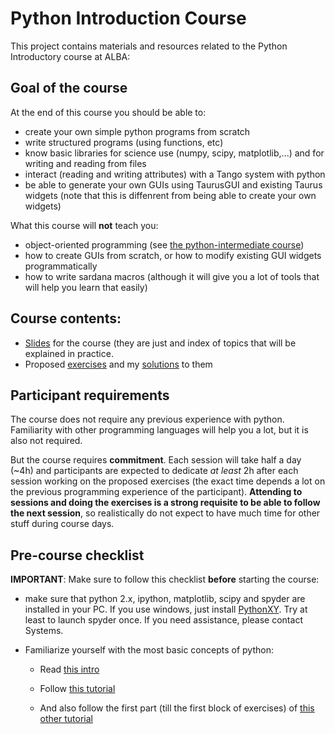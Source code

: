 # Python Introduction Course

This project contains materials and resources related to the Python Introductory
course at ALBA:

## Goal of the course

At the end of this course you should be able to:

- create your own simple python programs from scratch
- write structured programs (using functions, etc)
- know basic libraries for science use (numpy, scipy, matplotlib,...) and for 
  writing and reading from files
- interact (reading and writing attributes) with a Tango system with python
- be able to generate your own GUIs using TaurusGUI and existing Taurus widgets 
  (note that this is diffenrent from being able to create your own widgets)

What this course will **not** teach you:

- object-oriented programming (see [the python-intermediate course](https://git.cells.es/cpascual/pythoncourse-intermediate))
- how to create GUIs from scratch, or how to modify existing GUI widgets programmatically
- how to write sardana macros (although it will give you a lot of tools that will help you learn that easily)

## Course contents:

- [Slides](pythonIntro-slides.odp) for the course (they are just and index of topics that will be 
  explained in practice.
- Proposed [exercises](exercises) and my [solutions](exercises/cheat) to them

## Participant requirements

The course does not require any previous experience with python. Familiarity 
with other programming languages will help you a lot, but it is also not required.

But the course requires **commitment**.  Each session will take half a day (~4h) 
and participants are expected to dedicate *at least* 2h after each session 
working on the proposed exercises (the exact time depends a lot on the previous 
programming experience of the participant). **Attending to sessions and doing 
the exercises is a strong requisite to be able to follow the next session**, 
so realistically do not expect to have much time for other stuff during course 
days.


## Pre-course checklist

**IMPORTANT**: Make sure to follow this checklist **before** starting the course:

- make sure that python 2.x, ipython, matplotlib, scipy and spyder are 
  installed in your PC. If you use windows, just install 
  [PythonXY](http://python-xy.github.io). Try at least to launch spyder once. 
  If you need assistance, please contact Systems.

- Familiarize yourself with the most basic concepts of python:

  - Read [this intro](http://docs.python.org/2/tutorial/introduction.html)

  - Follow [this tutorial](http://introtopython.org/var_string_num.html)

  - And also follow the first part (till the first block of exercises) of
    [this other tutorial](http://introtopython.org/lists_tuples.html)